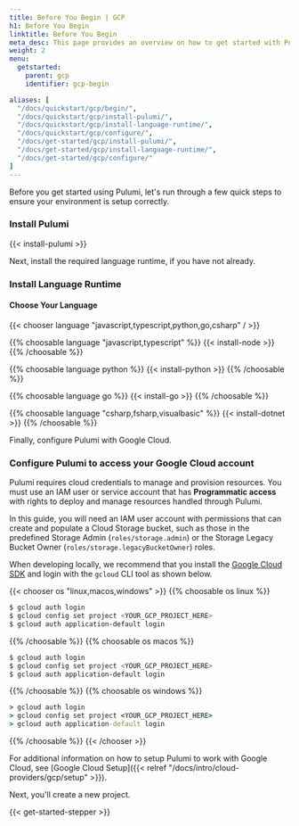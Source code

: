 ```yaml
---
title: Before You Begin | GCP
h1: Before You Begin
linktitle: Before You Begin
meta_desc: This page provides an overview on how to get started with Pulumi when starting an Google Cloud project.
weight: 2
menu:
  getstarted:
    parent: gcp
    identifier: gcp-begin

aliases: [
  "/docs/quickstart/gcp/begin/",
  "/docs/quickstart/gcp/install-pulumi/",
  "/docs/quickstart/gcp/install-language-runtime/",
  "/docs/quickstart/gcp/configure/",
  "/docs/get-started/gcp/install-pulumi/",
  "/docs/get-started/gcp/install-language-runtime/",
  "/docs/get-started/gcp/configure/"
]
---
```


Before you get started using Pulumi, let's run through a few quick steps to ensure your environment is setup correctly.

### Install Pulumi

{{< install-pulumi >}}

Next, install the required language runtime, if you have not already.

### Install Language Runtime

#### Choose Your Language

{{< chooser language "javascript,typescript,python,go,csharp" / >}}

{{% choosable language "javascript,typescript" %}}
{{< install-node >}}
{{% /choosable %}}

{{% choosable language python %}}
{{< install-python >}}
{{% /choosable %}}

{{% choosable language go %}}
{{< install-go >}}
{{% /choosable %}}

{{% choosable language "csharp,fsharp,visualbasic" %}}
{{< install-dotnet >}}
{{% /choosable %}}

Finally, configure Pulumi with Google Cloud.

### Configure Pulumi to access your Google Cloud account

Pulumi requires cloud credentials to manage and provision resources. You must use an IAM user or service account that has **Programmatic access** with rights to deploy and manage resources handled through Pulumi. 

In this guide, you will need an IAM user account with permissions that can create and populate a Cloud Storage bucket, such as those in the predefined Storage Admin (`roles/storage.admin`) or the Storage Legacy Bucket Owner (`roles/storage.legacyBucketOwner`) roles.

When developing locally, we recommend that you install the [Google Cloud SDK](https://cloud.google.com/sdk/install) and login with the `gcloud` CLI tool as shown below.

{{< chooser os "linux,macos,windows" >}}
{{% choosable os linux %}}

```bash
$ gcloud auth login
$ gcloud config set project <YOUR_GCP_PROJECT_HERE>
$ gcloud auth application-default login
```

{{% /choosable %}}
{{% choosable os macos %}}

```bash
$ gcloud auth login
$ gcloud config set project <YOUR_GCP_PROJECT_HERE>
$ gcloud auth application-default login
```

{{% /choosable %}}
{{% choosable os windows %}}

```bat
> gcloud auth login
> gcloud config set project <YOUR_GCP_PROJECT_HERE>
> gcloud auth application-default login
```

{{% /choosable %}}
{{< /chooser >}}

For additional information on how to setup Pulumi to work with Google Cloud, see [Google Cloud Setup]({{< relref "/docs/intro/cloud-providers/gcp/setup" >}}).

Next, you'll create a new project.

{{< get-started-stepper >}}
